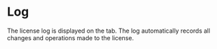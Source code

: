 # Log
 
The license log is displayed on the tab. The log automatically records all changes and operations made to the license.
